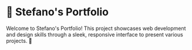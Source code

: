 # 🎨 Stefano's Portfolio

Welcome to Stefano's Portfolio! This project showcases web development and design skills through a sleek, responsive interface to present various projects. 🚀
